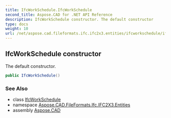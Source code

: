 ```yaml
---
title: IfcWorkSchedule.IfcWorkSchedule
second_title: Aspose.CAD for .NET API Reference
description: IfcWorkSchedule constructor. The default constructor
type: docs
weight: 10
url: /net/aspose.cad.fileformats.ifc.ifc2x3.entities/ifcworkschedule/ifcworkschedule/
---
```

## IfcWorkSchedule constructor

The default constructor.

```csharp
public IfcWorkSchedule()
```

### See Also

* class [IfcWorkSchedule](../)
* namespace [Aspose.CAD.FileFormats.Ifc.IFC2X3.Entities](../../ifcworkschedule/)
* assembly [Aspose.CAD](../../../)


